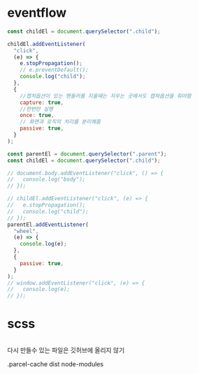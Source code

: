 # eventflow
```js
const childEl = document.querySelector(".child");

childEl.addEventListener(
  "click",
  (e) => {
    e.stopPropagation();
    // e.preventDefault();
    console.log("child");
  },
  {
    //켑처옵션이 있는 핸들러를 지울때는 지우는 곳에서도 캡쳐옵션을 줘야함
    capture: true,
    //한번만 실행
    once: true,
    // 화면과 로직의 처리를 분리해줌
    passive: true,
  }
);
```

```js
const parentEl = document.querySelector(".parent");
const childEl = document.querySelector(".child");

// document.body.addEventListener("click", () => {
//   console.log("body");
// });

// childEl.addEventListener("click", (e) => {
//   e.stopPropagation();
//   console.log("child");
// });
parentEl.addEventListener(
  "wheel",
  (e) => {
    console.log(e);
  },
  {
    passive: true,
  }
);
// window.addEventListener("click", (e) => {
//   console.log(e);
// });

```
# scss 
```js

```
다시 만들수 있는 파일은 깃허브에 올리지 않기

.parcel-cache
dist
node-modules

```js

```

```js

```

```js

```

```js

```

```js

```

```js

```

```js

```

```js

```

```js

```

```js

```

```js

```

```js

```

```js

```

```js

```

```js

```

```js

```

```js

```
